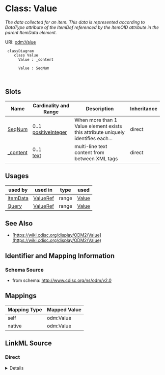 # Class: Value


_The data collected for an item. This data is represented according to DataType attribute of the ItemDef referenced by the ItemOID attribute in the parent ItemData element._





URI: [odm:Value](http://www.cdisc.org/ns/odm/v2.0/Value)



```mermaid
 classDiagram
    class Value
      Value : _content
        
      Value : SeqNum
        
      
```




<!-- no inheritance hierarchy -->


## Slots

| Name | Cardinality and Range | Description | Inheritance |
| ---  | --- | --- | --- |
| [SeqNum](SeqNum.md) | 0..1 <br/> [positiveInteger](positiveInteger.md) | When more than 1 Value element exists this attribute uniquely identifies each... | direct |
| [_content](_content.md) | 0..1 <br/> [text](text.md) | multi-line text content from between XML tags | direct |





## Usages

| used by | used in | type | used |
| ---  | --- | --- | --- |
| [ItemData](ItemData.md) | [ValueRef](ValueRef.md) | range | [Value](Value.md) |
| [Query](Query.md) | [ValueRef](ValueRef.md) | range | [Value](Value.md) |






## See Also

* [https://wiki.cdisc.org/display/ODM2/Value](https://wiki.cdisc.org/display/ODM2/Value)

## Identifier and Mapping Information







### Schema Source


* from schema: http://www.cdisc.org/ns/odm/v2.0





## Mappings

| Mapping Type | Mapped Value |
| ---  | ---  |
| self | odm:Value |
| native | odm:Value |





## LinkML Source

<!-- TODO: investigate https://stackoverflow.com/questions/37606292/how-to-create-tabbed-code-blocks-in-mkdocs-or-sphinx -->

### Direct

<details>
```yaml
name: Value
description: The data collected for an item. This data is represented according to
  DataType attribute of the ItemDef referenced by the ItemOID attribute in the parent
  ItemData element.
from_schema: http://www.cdisc.org/ns/odm/v2.0
see_also:
- https://wiki.cdisc.org/display/ODM2/Value
slots:
- SeqNum
- _content
slot_usage:
  SeqNum:
    name: SeqNum
    description: When more than 1 Value element exists this attribute uniquely identifies
      each Value and defines the order of a Value in a list of Values.
    comments:
    - 'Conditional Required when the parent ItemData has more than one Value element.

      Must be unique within the ItemData element.'
    domain_of:
    - Annotation
    - Value
    range: positiveInteger
  _content:
    name: _content
    domain_of:
    - TranslatedText
    - Title
    - CheckValue
    - Code
    - WorkflowEnd
    - UserName
    - Prefix
    - Suffix
    - FullName
    - GivenName
    - FamilyName
    - StreetName
    - HouseNumber
    - City
    - StateProv
    - Country
    - PostalCode
    - OtherText
    - Meaning
    - LegalReason
    - DateTimeStamp
    - ReasonForChange
    - SourceID
    - FlagValue
    - FlagType
    - Value
    range: text
class_uri: odm:Value

```
</details>

### Induced

<details>
```yaml
name: Value
description: The data collected for an item. This data is represented according to
  DataType attribute of the ItemDef referenced by the ItemOID attribute in the parent
  ItemData element.
from_schema: http://www.cdisc.org/ns/odm/v2.0
see_also:
- https://wiki.cdisc.org/display/ODM2/Value
slot_usage:
  SeqNum:
    name: SeqNum
    description: When more than 1 Value element exists this attribute uniquely identifies
      each Value and defines the order of a Value in a list of Values.
    comments:
    - 'Conditional Required when the parent ItemData has more than one Value element.

      Must be unique within the ItemData element.'
    domain_of:
    - Annotation
    - Value
    range: positiveInteger
  _content:
    name: _content
    domain_of:
    - TranslatedText
    - Title
    - CheckValue
    - Code
    - WorkflowEnd
    - UserName
    - Prefix
    - Suffix
    - FullName
    - GivenName
    - FamilyName
    - StreetName
    - HouseNumber
    - City
    - StateProv
    - Country
    - PostalCode
    - OtherText
    - Meaning
    - LegalReason
    - DateTimeStamp
    - ReasonForChange
    - SourceID
    - FlagValue
    - FlagType
    - Value
    range: text
attributes:
  SeqNum:
    name: SeqNum
    description: When more than 1 Value element exists this attribute uniquely identifies
      each Value and defines the order of a Value in a list of Values.
    comments:
    - 'Conditional Required when the parent ItemData has more than one Value element.

      Must be unique within the ItemData element.'
    from_schema: http://www.cdisc.org/ns/odm/v2.0
    rank: 1000
    alias: SeqNum
    owner: Value
    domain_of:
    - Annotation
    - Value
    range: positiveInteger
  _content:
    name: _content
    description: multi-line text content from between XML tags
    from_schema: http://www.cdisc.org/ns/odm/v2.0
    rank: 1000
    alias: _content
    owner: Value
    domain_of:
    - TranslatedText
    - Title
    - CheckValue
    - Code
    - WorkflowEnd
    - UserName
    - Prefix
    - Suffix
    - FullName
    - GivenName
    - FamilyName
    - StreetName
    - HouseNumber
    - City
    - StateProv
    - Country
    - PostalCode
    - OtherText
    - Meaning
    - LegalReason
    - DateTimeStamp
    - ReasonForChange
    - SourceID
    - FlagValue
    - FlagType
    - Value
    range: text
    inlined: true
class_uri: odm:Value

```
</details>